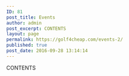 ```yaml
---
ID: 81
post_title: Events
author: admin
post_excerpt: CONTENTS
layout: page
permalink: https://golf4cheap.com/events-2/
published: true
post_date: 2016-09-28 13:14:14
---
```

CONTENTS